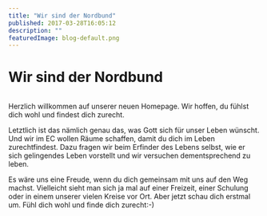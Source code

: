 ```yaml
---
title: "Wir sind der Nordbund"
published: 2017-03-28T16:05:12
description: ""
featuredImage: blog-default.png
---
```


# Wir sind der Nordbund

<img loading="lazy" src="old/Wir-sind-der-Nordbund.png" alt>

Herzlich willkommen auf unserer neuen Homepage. Wir hoffen, du fühlst dich wohl und findest dich zurecht.

Letztlich ist das nämlich genau das, was Gott sich für unser Leben wünscht. Und wir im EC wollen Räume schaffen, damit du dich im Leben zurechtfindest. Dazu fragen wir beim Erfinder des Lebens selbst, wie er sich gelingendes Leben vorstellt und wir versuchen dementsprechend zu leben.

Es wäre uns eine Freude, wenn du dich gemeinsam mit uns auf den Weg machst. Vielleicht sieht man sich ja mal auf einer Freizeit, einer Schulung oder in einem unserer vielen Kreise vor Ort. Aber jetzt schau dich erstmal um. Fühl dich wohl und finde dich zurecht:-)